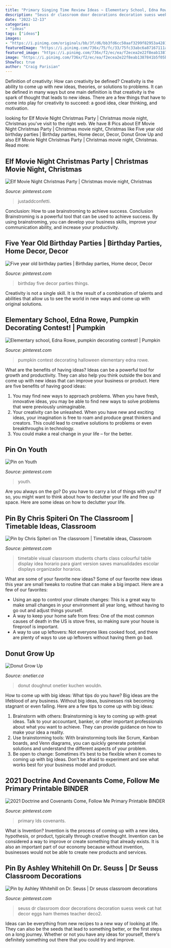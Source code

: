 ```yaml
---
title: "Primary Singing Time Review Ideas ~ Elementary School, Edna Rowe, Pumpkin Decorating Contest!"
description: "Seuss dr classroom door decorations decoration suess week cat hat decor eggs ham themes teacher deco2"
date: "2022-12-13"
categories:
- "ideas"
tags: ["ideas"]
images:
- "https://i.pinimg.com/originals/bb/3f/d6/bb3fd6cc50aaf3299f82953a4281c64c.jpg"
featuredImage: "https://i.pinimg.com/736x/75/fc/33/75fc33abc6a87167111a3278e2e8b9bd.jpg"
featured_image: "https://i.pinimg.com/736x/f2/ec/ea/f2ecea2e22f8eab1387841b5f05b702d.jpg"
image: "https://i.pinimg.com/736x/f2/ec/ea/f2ecea2e22f8eab1387841b5f05b702d.jpg"
ShowToc: true
author: "Craig Parisian"
---
```



Definition of creativity: How can creativity be defined?
Creativity is the ability to come up with new ideas, theories, or solutions to problems. It can be defined in many ways but one main definition is that creativity is the spark of thought that leads to new ideas. There are a few things that have to come into play for creativity to succeed: a good idea, clear thinking, and motivation.

	

		
looking for Elf Movie Night Christmas Party | Christmas movie night, Christmas you've visit to the right web. We have 8 Pics about Elf Movie Night Christmas Party | Christmas movie night, Christmas like Five year old birthday parties | Birthday parties, Home decor, Decor, Donut Grow Up and also Elf Movie Night Christmas Party | Christmas movie night, Christmas. Read more:
		
    
## Elf Movie Night Christmas Party | Christmas Movie Night, Christmas

<img loading=lazy src="https://i.pinimg.com/736x/f2/ec/ea/f2ecea2e22f8eab1387841b5f05b702d.jpg" onerror="this.onerror=null;this.src='https://tse1.mm.bing.net/th?id=OIP.9mVcqrW-CuKQLDYp8LSVnwHaJ3&amp;pid=15.1';" alt="Elf Movie Night Christmas Party | Christmas movie night, Christmas">

_Source: pinterest.com_

>justaddconfetti. 

	

Conclusion: How to use brainstroming to achieve success.
Conclusion
Brainstroming is a powerful tool that can be used to achieve success. By using brainstroming, you can develop your business skills, improve your communication ability, and increase your productivity.

    
## Five Year Old Birthday Parties | Birthday Parties, Home Decor, Decor

<img loading=lazy src="https://i.pinimg.com/736x/2a/19/56/2a195617901a841c0dcf7b93eff6e5f4.jpg" onerror="this.onerror=null;this.src='https://tse3.mm.bing.net/th?id=OIP.UHRclgKWnr2Bg0BLPDSaQgHaJ3&amp;pid=15.1';" alt="Five year old birthday parties | Birthday parties, Home decor, Decor">

_Source: pinterest.com_

>birthday five decor parties things. 

	

Creativity is not a single skill. It is the result of a combination of talents and abilities that allow us to see the world in new ways and come up with original solutions.

    
## Elementary School, Edna Rowe, Pumpkin Decorating Contest! | Pumpkin

<img loading=lazy src="https://i.pinimg.com/originals/bb/3f/d6/bb3fd6cc50aaf3299f82953a4281c64c.jpg" onerror="this.onerror=null;this.src='https://tse2.mm.bing.net/th?id=OIP.dL4BeOK-x0KUh7y6cJo5SQHaJ6&amp;pid=15.1';" alt="Elementary school, Edna Rowe, pumpkin decorating contest! | Pumpkin">

_Source: pinterest.com_

>pumpkin contest decorating halloween elementary edna rowe. 

	

What are the benefits of having ideas?
Ideas can be a powerful tool for growth and productivity. They can also help you think outside the box and come up with new ideas that can improve your business or product. Here are five benefits of having good ideas: 
1. You may find new ways to approach problems. When you have fresh, innovative ideas, you may be able to find new ways to solve problems that were previously unimaginable. 
2. Your creativity can be unleashed. When you have new and exciting ideas, your imagination is free to roam and produce great thinkers and creators. This could lead to creative solutions to problems or even breakthroughs in technology. 
3. You could make a real change in your life – for the better.

    
## Pin On Youth

<img loading=lazy src="https://i.pinimg.com/736x/db/dc/28/dbdc285f7e45a718a5a40ac35cbca587--kids-ministry-ministry-ideas.jpg" onerror="this.onerror=null;this.src='https://tse1.mm.bing.net/th?id=OIP.b4SwKMFlW6rgBjPjGufCZQHaG4&amp;pid=15.1';" alt="Pin on Youth">

_Source: pinterest.com_

>youth. 

	

Are you always on the go? Do you have to carry a lot of things with you? If so, you might want to think about how to declutter your life and free up space. Here are some ideas on how to declutter your life.

    
## Pin By Chris Spiteri On The Classroom | Timetable Ideas, Classroom

<img loading=lazy src="https://i.pinimg.com/736x/2f/a5/6e/2fa56e5665f707f822966cad40bc9aa0--school-timetable-visual-timetable.jpg" onerror="this.onerror=null;this.src='https://tse4.mm.bing.net/th?id=OIP.GUcneI4ICpA1FtlWz5idqAHaJ4&amp;pid=15.1';" alt="Pin by Chris Spiteri on The classroom | Timetable ideas, Classroom">

_Source: pinterest.com_

>timetable visual classroom students charts class colourful table display idea horario para giant version saves manualidades escolar displays organizador horarios. 

	

What are some of your favorite new ideas?
Some of our favorite new ideas this year are small tweaks to routine that can make a big impact. Here are a few of our favorites: 
- Using an app to control your climate changes: This is a great way to make small changes in your environment all year long, without having to go out and adjust things yourself. 
- A way to keep your home safe from fires: One of the most common causes of death in the US is stove fires, so making sure your house is fireproof is important. 
- A way to use up leftovers: Not everyone likes cooked food, and there are plenty of ways to use up leftovers without having them go bad.

    
## Donut Grow Up

<img loading=lazy src="https://www.onetier.ca/wp-content/uploads/2020/01/Donut-Sprinkle-Cakeforblog.jpg" onerror="this.onerror=null;this.src='https://tse3.mm.bing.net/th?id=OIP.gLJyE-Jphl43VcJJbIzoSwHaLH&amp;pid=15.1';" alt="Donut Grow Up">

_Source: onetier.ca_

>donut doughnut onetier kuchen wouldn. 

	

How to come up with big ideas: What tips do you have?
Big ideas are the lifeblood of any business. Without big ideas, businesses risk becoming stagnant or even failing. Here are a few tips to come up with big ideas: 
1. Brainstorm with others: Brainstorming is key to coming up with great ideas. Talk to your accountant, banker, or other important professionals about what you want to achieve. They can provide guidance on how to make your idea a reality. 
2. Use brainstorming tools: With brainstorming tools like Scrum, Kanban boards, and Venn diagrams, you can quickly generate potential solutions and understand the different aspects of your problem. 
3. Be open to change: Sometimes it’s best to be flexible when it comes to coming up with big ideas. Don’t be afraid to experiment and see what works best for your business model and product.

    
## 2021 Doctrine And Covenants Come, Follow Me Primary Printable BINDER

<img loading=lazy src="https://i.pinimg.com/736x/75/fc/33/75fc33abc6a87167111a3278e2e8b9bd.jpg" onerror="this.onerror=null;this.src='https://tse3.mm.bing.net/th?id=OIP.wTuqXfZjYSjyqOODoSZAKgHaLI&amp;pid=15.1';" alt="2021 Doctrine and Covenants Come, Follow Me Primary Printable BINDER">

_Source: pinterest.com_

>primary lds covenants. 

	

What is Invention?
Invention is the process of coming up with a new idea, hypothesis, or product, typically through creative thought. Invention can be considered a way to improve or create something that already exists. It is also an important part of our economy because without invention, businesses would not be able to create new products and services.

    
## Pin By Ashley Whitehill On Dr. Seuss | Dr Seuss Classroom Decorations

<img loading=lazy src="https://i.pinimg.com/originals/8c/ea/f6/8ceaf62bd4cceb26c977fca72c89e27f.jpg" onerror="this.onerror=null;this.src='https://tse4.mm.bing.net/th?id=OIP.TrePlh_RgCALi1tGXjEUPAHaJ4&amp;pid=15.1';" alt="Pin by Ashley Whitehill on Dr. Seuss | Dr seuss classroom decorations">

_Source: pinterest.com_

>seuss dr classroom door decorations decoration suess week cat hat decor eggs ham themes teacher deco2. 

	

Ideas can be everything from new recipes to a new way of looking at life. They can also be the seeds that lead to something better, or the first steps on a long journey. Whether or not you have any ideas for yourself, there's definitely something out there that you could try and improve.

